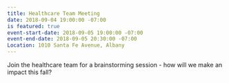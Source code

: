 ```yaml
---
title: Healthcare Team Meeting
date: 2018-09-04 19:00:00 -07:00
is featured: true
event-start-date: 2018-09-05 19:00:00 -07:00
event-end-date: 2018-09-05 20:30:00 -07:00
Location: 1010 Santa Fe Avenue, Albany
---
```


Join the healthcare team for a brainstorming session - how will we make an impact this fall?